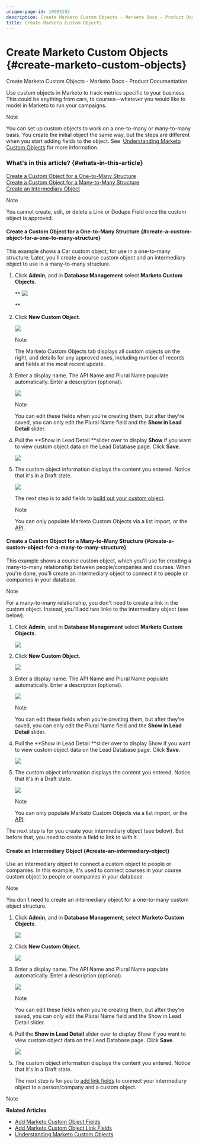 ```yaml
---
unique-page-id: 10093192
description: Create Marketo Custom Objects - Marketo Docs - Product Documentation
title: Create Marketo Custom Objects
---
```


# Create Marketo Custom Objects {#create-marketo-custom-objects}

Create Marketo Custom Objects - Marketo Docs - Product Documentation

Use custom objects in Marketo to track metrics specific to your business. This could be anything from cars, to courses--whatever you would like to model in Marketo to run your campaigns.

>[!NOTE]
>
>You can set up custom objects to work on a one-to-many or many-to-many basis. You create the initial object the same way, but the steps are different when you start adding fields to the object. See&nbsp; [Understanding Marketo Custom Objects](understanding-marketo-custom-objects.md) for more information.

### What's in this article? {#whats-in-this-article}

[Create a Custom Object for a One-to-Many Structure](#create-a-custom-object-for-a-one-to-many-structure)  
[Create a Custom Object for a Many-to-Many Structure](#create-a-custom-object-for-a-many-to-many-structure)  
[Create an Intermediary Object](#create-an-intermediary-object)

>[!NOTE]
>
>You cannot create, edit, or delete a Link or Dedupe Field once the custom object is approved.

#### Create a Custom Object for a One-to-Many Structure {#create-a-custom-object-for-a-one-to-many-structure}

This example shows a Car custom object, for use in a one-to-many structure. Later, you'll create a course custom object and an intermediary object to use in a many-to-many structure.

1. Click **Admin**, and in **Database Management** select **Marketo Custom Objects**.

   ** ![](assets/image2016-1-18-13-3a12-3a19.png)

   **

1. Click **New Custom Object**.

   ![](assets/image2016-5-18-16-3a28-3a4.png)

   >[!NOTE]
   >
   >The Marketo Custom Objects tab displays all custom objects on the right, and details for any approved ones, including number of records and fields at the most recent update.

1. Enter a display name. The API Name and Plural Name populate automatically. Enter a description (optional).

   ![](assets/image2015-9-15-16-3a29-3a17.png)

   >[!NOTE]
   >
   >You can edit these fields when you're creating them, but after they're saved, you can only edit the Plural Name field and the **Show in Lead Detail** slider.

1. Pull the **Show in Lead Detail **slider over to display **Show** if you want to view custom object data on the Lead Database page. Click **Save**.

   ![](assets/image2015-9-15-16-3a32-3a2.png)

1. The custom object information displays the content you entered. Notice that it's in a Draft state.

   ![](assets/image2015-9-15-16-3a38-3a22.png)

   The next step is to add fields to [build out your custom object](add-marketo-custom-object-fields.md).

   >[!NOTE]
   >
   >You can only populate Marketo Custom Objects via a list import, or the [API](http://developers.marketo.com/documentation/rest/).

#### Create a Custom Object for a Many-to-Many Structure {#create-a-custom-object-for-a-many-to-many-structure}

This example shows a course custom object, which you'll use for creating a many-to-many relationship between people/companies and courses. When you're done, you'll create an intermediary object to connect it to people or companies in your database.

>[!NOTE]
>
>For a many-to-many relationship, you don't need to create a link in the custom object. Instead, you'll add two links to the intermediary object (see below).

1. Click **Admin**, and in **Database Management** select **Marketo Custom Objects**.

   ![](assets/image2016-1-18-13-3a16-3a25.png)

1. Click **New Custom Object**.

   ![](assets/image2016-5-18-16-3a32-3a42.png)

1. Enter a display name. The API Name and Plural Name populate automatically. Enter a description (optional).

   ![](assets/image2016-1-14-13-3a38-3a46.png)

   >[!NOTE]
   >
   >You can edit these fields when you're creating them, but after they're saved, you can only edit the Plural Name field and the **Show in Lead Detail** slider.

1. Pull the **Show in Lead Detail **slider over to display Show if you want to view custom object data on the Lead Database page. Click **Save**.

   ![](assets/image2016-1-14-13-3a42-3a56.png)

1. The custom object information displays the content you entered. Notice that it's in a Draft state.

   ![](assets/image2016-1-18-8-3a38-3a58.png)

   >[!NOTE]
   >
   >You can only populate Marketo Custom Objects via a list import, or the [API](http://developers.marketo.com/documentation/rest/).

The next step is for you create your intermediary object (see below). But before that, you need to create a field to link to with it.

#### Create an Intermediary Object {#create-an-intermediary-object}

Use an intermediary object to connect a custom object to people or companies. In this example, it's used to connect courses in your course custom object to people or companies in your database.

>[!NOTE]
>
>You don't need to create an intermediary object for a one-to-many custom object structure.

1. Click **Admin**, and in **Database Management**, select **Marketo Custom Objects**.

   ![](assets/image2016-1-18-13-3a17-3a40.png)

1. Click **New Custom Object**.

   ![](assets/image2016-5-18-16-3a33-3a16.png)

1. Enter a display name. The API Name and Plural Name populate automatically. Enter a description (optional).

   ![](assets/image2016-1-14-14-3a10-3a44.png)

   >[!NOTE]
   >
   >You can edit these fields when you're creating them, but after they're saved, you can only edit the Plural Name field and the Show in Lead Detail slider.

1. Pull the **Show in Lead Detail** slider over to display Show if you want to view custom object data on the Lead Database page. Click **Save**.

   ![](assets/image2016-1-14-14-3a12-3a49.png)

1. The custom object information displays the content you entered. Notice that it's in a Draft state.

   The next step is for you to [add link fields](add-marketo-custom-object-link-fields.md) to connect your intermediary object to a person/company and a custom object.

>[!NOTE]
>
>**Related Articles**
>
>* [Add Marketo Custom Object Fields](add-marketo-custom-object-fields.md)
>* [Add Marketo Custom Object Link Fields](add-marketo-custom-object-link-fields.md)
>* [Understanding Marketo Custom Objects](understanding-marketo-custom-objects.md)
>

